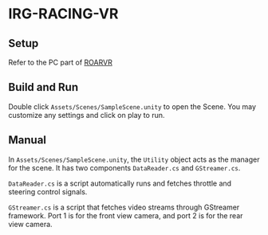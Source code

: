 # IRG-RACING-VR

## Setup
Refer to the PC part of [ROARVR](https://github.com/augcog/ROARVR/tree/dev#pc)

## Build and Run
Double click `Assets/Scenes/SampleScene.unity` to open the Scene. You may customize any settings and click on play to run.

## Manual
In `Assets/Scenes/SampleScene.unity`, the `Utility` object acts as the manager for the scene. It has two components `DataReader.cs`
and `GStreamer.cs`.

`DataReader.cs` is a script automatically runs and fetches throttle and steering control signals.

`GStreamer.cs` is a script that fetches video streams through GStreamer framework. Port 1 is for the front view camera, and port 2 is for the rear view camera.
